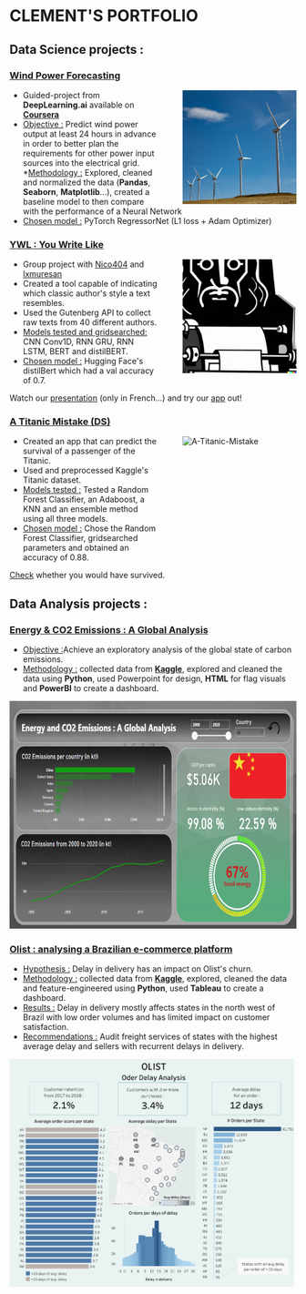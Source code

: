 # CLEMENT'S PORTFOLIO

## Data Science projects : 

### [Wind Power Forecasting](https://github.com/Clement7991/Wind_forecasting)
<img align="right" src="windturbine.jpg" alt="Wind Power" width="200" height="200" style="margin-left: 40px;" />

* Guided-project from **DeepLearning.ai** available on [**Coursera**](https://www.coursera.org/learn/ai-and-climate-change?specialization=ai-for-good)
* <ins>Objective :</ins> Predict wind power output at least 24 hours in advance in order to better plan the requirements for other power input sources into the electrical grid.
*<ins>Methodology :</ins> Explored, cleaned and normalized the data (**Pandas**, **Seaborn**, **Matplotlib**...), created a baseline model to then compare with the performance of a Neural Network 
* <ins>Chosen model :</ins> PyTorch RegressorNet (L1 loss + Adam Optimizer)

### [YWL : You Write Like](https://github.com/Clement7991/ywl)
<a href="https://www.youtube.com/watch?v=5VZa8K2afMg&t=336s&ab_channel=PouetPouet">
  <img align="right" src="ywl.png" alt="YWL" width="200" style="margin-left: 40px;" />
</a>

* Group project with [Nico404](https://github.com/Nico404) and [lxmuresan](https://github.com/lxmuresan)
* Created a tool capable of indicating which classic author's style a text resembles.
* Used the Gutenberg API to collect raw texts from 40 different authors.
* <ins>Models tested and gridsearched:</ins> CNN Conv1D, RNN GRU, RNN LSTM, BERT and distilBERT.
* <ins>Chosen model :</ins> Hugging Face's distilBert which had a val accuracy of 0.7.

Watch our [presentation](https://www.youtube.com/watch?v=5VZa8K2afMg&ab_channel=PouetPouet) (only in French...) and try our [app](https://youwritelike.streamlit.app) out!


### [A Titanic Mistake (DS)](https://github.com/Clement7991/Titanic-hw)
<img align="right" src="https://images.rawpixel.com/image_800/cHJpdmF0ZS9sci9pbWFnZXMvd2Vic2l0ZS8yMDIzLTAzL3drMjk5MDc4OS1pbWFnZS5qcGc.jpg" alt="A-Titanic-Mistake" width="200" height="200" style="margin-left: 40px;" />

* Created an app that can predict the survival of a passenger of the Titanic.
* Used and preprocessed Kaggle's Titanic dataset.
* <ins>Models tested :</ins> Tested a Random Forest Classifier, an Adaboost, a KNN and an ensemble method using all three models.
* <ins>Chosen model :</ins> Chose the Random Forest Classifier, gridsearched parameters and obtained an accuracy of 0.88.

[Check](https://titanic-mistake.streamlit.app/) whether you would have survived. 


## Data Analysis projects : 

### [Energy & CO2 Emissions : A Global Analysis](https://app.powerbi.com/groups/me/reports/c6def853-a898-4400-b343-7679df12a3d7?ctid=dbf392d3-8e2b-4202-b4f9-e05692d171aa&pbi_source=linkShare&bookmarkGuid=c8a365c8-9441-4eea-ae85-15ff9459e103)

* <ins>Objective :</ins>Achieve an exploratory analysis of the global state of carbon emissions.
* <ins>Methodology :</ins> collected data from [**Kaggle**](https://www.kaggle.com/datasets/anshtanwar/global-data-on-sustainable-energy), explored and cleaned the data using **Python**, used Powerpoint for design, **HTML** for flag visuals and **PowerBI** to create a dashboard.

<a href="https://app.powerbi.com/groups/me/reports/c6def853-a898-4400-b343-7679df12a3d7?ctid=dbf392d3-8e2b-4202-b4f9-e05692d171aa&pbi_source=linkShare&bookmarkGuid=c8a365c8-9441-4eea-ae85-15ff9459e103">
  <img src="Energy and emission dB.png" alt="Energy and Emissions Dashboard" width="700" height="400">
</a>


### [Olist : analysing a Brazilian e-commerce platform](https://olist.com/pt-br/)

* <ins>Hypothesis :</ins> Delay in delivery has an impact on Olist's churn.
* <ins>Methodology :</ins> collected data from [**Kaggle**](https://www.kaggle.com/datasets/olistbr/brazilian-ecommerce), explored, cleaned the data and feature-engineered using **Python**, used **Tableau** to create a dashboard.
* <ins>Results :</ins> Delay in delivery mostly affects states in the north west of Brazil with low order volumes and has limited impact on customer satisfaction. 
* <ins>Recommendations :</ins> Audit freight services of states with the highest average delay and sellers with recurrent delays in delivery.

<img src="Olist Dashboard (7).png" alt="Olist Dashboard" width="500" height="400">
